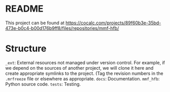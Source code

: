 # README

This project can be found at https://cocalc.com/projects/89f60b3e-35bd-473e-b0c4-b00d176b9ff8/files/repositories/mmf-hfb/

# Structure

`_ext`: External resources not managed under version control.  For
   example, if we depend on the sources of another project, we will
   clone it here and create appropriate symlinks to the project.  (Tag
   the revision numbers in the `.mrfreeze` file or elsewhere as
   appropriate.
`docs`: Documentation.
`mmf_hfb`: Python source code.
`tests`: Testing.




